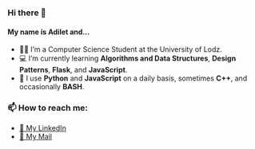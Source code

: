 ### Hi there 👋
#### My name is Adilet and...

- 👨‍🎓 I’m a Computer Science Student at the University of Lodz.
- 💻 I’m currently learning **Algorithms and Data Structures**, **Design Patterns**, **Flask**, and **JavaScript**. 
- 🚀 I use **Python** and **JavaScript** on a daily basis, sometimes **C++**, and occasionally **BASH**.

### 📫 How to reach me: 
- [💼 My LinkedIn](https://www.linkedin.com/in/adiletbaim/)
- [📧 My Mail](mailto:adiletbaimyrza@gmail.com) 
